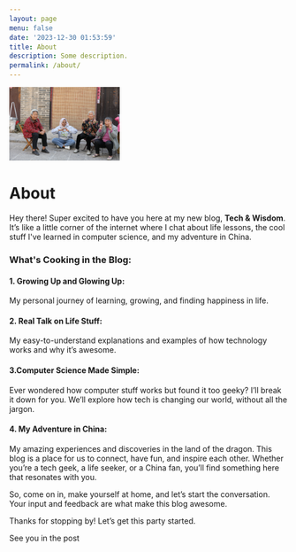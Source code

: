 ```yaml
---
layout: page
menu: false
date: '2023-12-30 01:53:59'
title: About
description: Some description.
permalink: /about/
---
```


<img class="img-rounded" src="/assets/img/uploads/027A7509.jpg" alt="Tech & Wisdom" width="200">

# About

Hey there! Super excited to have you here at my new blog, **Tech & Wisdom**. It’s like a little corner of the internet where I chat about life lessons, the cool stuff I've learned in computer science, and my adventure in China.
### What's Cooking in the Blog:
#### 1. Growing Up and Glowing Up: 
My personal journey of learning, growing, and finding happiness in life.
#### 2. Real Talk on Life Stuff: 
My easy-to-understand explanations and examples of how technology works and why it’s awesome.
#### 3.Computer Science Made Simple: 
Ever wondered how computer stuff works but found it too geeky? I’ll break it down for you. We’ll explore how tech is changing our world, without all the jargon.
#### 4. My Adventure in China: 
My amazing experiences and discoveries in the land of the dragon. This blog is a place for us to connect, have fun, and inspire each other. Whether you’re a tech geek, a life seeker, or a China fan, you’ll find something here that resonates with you.

So, come on in, make yourself at home, and let’s start the conversation. Your input and feedback are what make this blog awesome.

Thanks for stopping by! Let’s get this party started.

See you in the post
